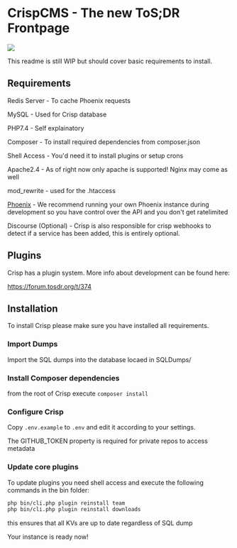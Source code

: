 # CrispCMS - The new ToS;DR Frontpage

![](https://beta.tosdr.org/api/badgepng/service/tos;dr)


This readme is still WIP but should cover basic requirements to install.




## Requirements

Redis Server - To cache Phoenix requests

MySQL - Used for Crisp database

PHP7.4 - Self explainatory

Composer - To install required dependencies from composer.json

Shell Access - You'd need it to install plugins or setup crons

Apache2.4 - As of right now only apache is supported! Nginx may come as well

mod_rewrite - used for the .htaccess

[Phoenix](https://github.com/tosdr/edit.tosdr.org) - We recommend running your own Phoenix instance during development so you have control over the API and you don't get ratelimited

Discourse (Optional) - Crisp is also responsible for crisp webhooks to detect if a service has been added, this is entirely optional.


## Plugins

Crisp has a plugin system. More info about development can be found here:

https://forum.tosdr.org/t/374

## Installation

To install Crisp please make sure you have installed all requirements.


### Import Dumps

Import the SQL dumps into the database locaed in SQLDumps/

### Install Composer dependencies

from the root of Crisp execute `composer install`

### Configure Crisp

Copy `.env.example` to `.env` and edit it according to your settings.

The GITHUB_TOKEN property is required for private repos to access metadata

### Update core plugins

To update plugins you need shell access and execute the following commands in the bin folder:

```bash
php bin/cli.php plugin reinstall team
php bin/cli.php plugin reinstall downloads
```

this ensures that all KVs are up to date regardless of SQL dump

Your instance is ready now!
